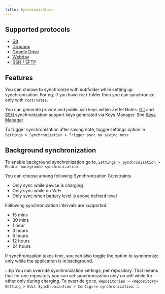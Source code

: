 ```yaml
---
title: Synchronization
---
```


## Supported protocols

- [Git](./git)
- [Dropbox](./dropbox.md)
- [Google Drive](./google-drive.md)
- [Webdav](./webdav.md)
- [SSH / SFTP](./sftp.md)

## Features

You can choose to synchronize with subfolder while setting up synchronization. For eg. if you have `root` folder then you can synchronize only with `root/notes`.

You can generate private and public ssh keys within Zettel Notes. [Git](./git.md) and [SSH](./sftp.md) synchronization support keys generated via Keys Manager. See [Keys Manager](./keys-manager.md)

To trigger synchronization after saving note, toggle settings option in `Settings > Synchronization > Trigger sync on saving note`.

## Background synchronization

To enable background synchronization go to, `Settings > Synchronization > Enable background synchronization`

You can choose among following Synchronization Constraints

- Only sync while device is charging
- Only sync while on WiFi
- Only sync when battery level is above defined level

Following synchronization intervals are supported

- 15 mins
- 30 mins
- 1 hour
- 3 hours
- 6 hours
- 12 hours
- 24 hours

If synchronization takes time, you can also toggle the option to synchronize only while the application is in background.

:::tip
You can override synchronization settings, per repository. That means that for one repository you can set synchronization only on wifi while for other only during charging. To override go to, `Repositories > <Repository> Setting > Edit Synchronization > Configure synchronization`.
:::